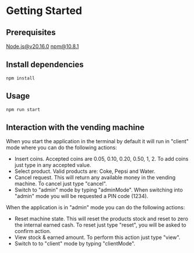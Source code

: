 # Getting Started

## Prerequisites
Node.js@v20.16.0
npm@10.8.1

## Install dependencies
```
npm install
```

## Usage
```
npm run start
```

## Interaction with the vending machine
When you start the application in the terminal by default it will run in "client" mode where you can do the following actions:
* Insert coins. Accepted coins are 0.05, 0.10, 0.20, 0.50, 1, 2. To add coins just type in any accepted value.
* Select product. Valid products are: Coke, Pepsi and Water.
* Cancel request. This will return any available money in the vending machine. To cancel just type "cancel".
* Switch to "admin" mode by typing "adminMode". When switching into "admin" mode you will be requested a PIN code (1234).

When the application is in "admin" mode you can do the following actions:
* Reset machine state. This will reset the products stock and reset to zero the internal earned cash. To reset just type "reset", you will be asked to confirm action.
* View stock & earned amount. To perform this action just type "view".
* Switch to to "client" mode by typing "clientMode".

